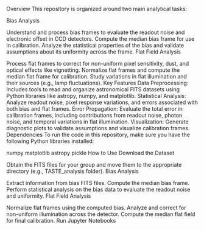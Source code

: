 Overview
This repository is organized around two main analytical tasks:

Bias Analysis

Understand and process bias frames to evaluate the readout noise and electronic offset in CCD detectors.
Compute the median bias frame for use in calibration.
Analyze the statistical properties of the bias and validate assumptions about its uniformity across the frame.
Flat Field Analysis

Process flat frames to correct for non-uniform pixel sensitivity, dust, and optical effects like vignetting.
Normalize flat frames and compute the median flat frame for calibration.
Study variations in flat illumination and their sources (e.g., lamp fluctuations).
Key Features
Data Preprocessing:
Includes tools to read and organize astronomical FITS datasets using Python libraries like astropy, numpy, and matplotlib.
Statistical Analysis:
Analyze readout noise, pixel response variations, and errors associated with both bias and flat frames.
Error Propagation:
Evaluate the total error in calibration frames, including contributions from readout noise, photon noise, and temporal variations in flat illumination.
Visualization:
Generate diagnostic plots to validate assumptions and visualize calibration frames.
Dependencies
To run the code in this repository, make sure you have the following Python libraries installed:

numpy
matplotlib
astropy
pickle
How to Use
Download the Dataset

Obtain the FITS files for your group and move them to the appropriate directory (e.g., TASTE_analysis folder).
Bias Analysis

Extract information from bias FITS files.
Compute the median bias frame.
Perform statistical analysis on the bias data to evaluate the readout noise and uniformity.
Flat Field Analysis

Normalize flat frames using the computed bias.
Analyze and correct for non-uniform illumination across the detector.
Compute the median flat field for final calibration.
Run Jupyter Notebooks
